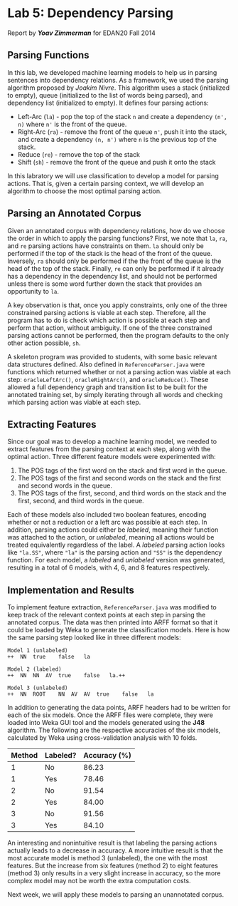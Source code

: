 Lab 5: Dependency Parsing 
======================
Report by ***Yoav Zimmerman*** for EDAN20 Fall 2014

Parsing Functions
-----------------

In this lab, we developed machine learning models to help us in parsing sentences into dependency relations. As a framework, we used the parsing algorithm proposed by _Joakim Nivre_. This algorithm uses a stack (initialized to empty), queue (initialized to the list of words being parsed), and dependency list (initialized to empty). It defines four parsing actions:

* Left-Arc (`la`) - pop the top of the stack `n` and create a dependency `(n', n)` where `n'` is the front of the queue.
* Right-Arc (`ra`) - remove the front of the queue `n'`, push it into the stack, and create a dependency `(n, n')` where `n` is the previous top of the stack.
* Reduce (`re`) - remove the top of the stack
* Shift (`sh`) - remove the front of the queue and push it onto the stack

In this labratory we will use classification to develop a model for parsing actions. That is, given a certain parsing context, we will develop an algorithm to choose the most optimal parsing action. 

Parsing an Annotated Corpus
---------------------------

Given an annotated corpus with dependency relations, how do we choose the order in which to apply the parsing functions? First, we note that `la`, `ra`, and `re` parsing actions have constraints on them. `la` should only be performed if the top of the stack is the head of the front of the queue. Inversely, `ra` should only be performed if the the front of the queue is the head of the top of the stack. Finally, `re` can only be performed if it already has a dependency in the dependency list, and should not be performed unless there is some word further down the stack that provides an opportunity to `la`. 

A key observation is that, once you apply constraints, only one of the three constrained parsing actions is viable at each step. Therefore, all the program has to do is check which action is possible at each step and perform that action, without ambiguity. If one of the three constrained parsing actions cannot be performed, then the program defaults to the only other action possible, `sh`. 

A skeleton program was provided to students, with some basic relevant data structures defined. Also defined in `ReferenceParser.java` were functions which returned whether or not a parsing action was viable at each step: `oracleLeftArc()`, `oracleRightArc()`, and `oracleReduce()`. These allowed a full dependency graph and transition list to be built for the annotated training set, by simply iterating through all words and checking which parsing action was viable at each step. 

Extracting Features
-------------------

Since our goal was to develop a machine learning model, we needed to extract features from the parsing context at each step, along with the optimal action. Three different feature models were experimented with:

1. The POS tags of the first word on the stack and first word in the queue.
2. The POS tags of the first and second words on the stack and the first and second words in the queue.
3. The POS tags of the first, second, and third words on the stack and the first, second, and third words in the queue.

Each of these models also included two boolean features, encoding whether or not a reduction or a left arc was possible at each step. In addition, parsing actions could either be _labeled_, meaning their function was attached to the action, or _unlabeled_, meaning all actions would be treated equivalently regardless of the label. A _labeled_ parsing action looks like `"la.SS"`, where `"la"` is the parsing action and `"SS"` is the dependency function. For each model, a _labeled_ and _unlabeled_ version was generated, resulting in a total of 6 models, with 4, 6, and 8 features respectively.

Implementation and Results
--------------------------

To implement feature extraction, `ReferenceParser.java` was modified to keep track of the relevant context points at each step in parsing the annotated corpus. The data was then printed into ARFF format so that it could be loaded by Weka to generate the classification models. Here is how the same parsing step looked like in three different models:

```
Model 1 (unlabeled)
++	NN	true    false	la

Model 2 (labeled)
++	NN	NN	AV	true	false	la.++

Model 3 (unlabeled)
++	NN	ROOT	NN	AV	AV	true	false	la
```

In addition to generating the data points, ARFF headers had to be written for each of the six models. Once the ARFF files were complete, they were loaded into Weka GUI tool and the models generated using the **J48** algorithm. The following are the respective accuracies of the six models, calculated by Weka using cross-validation analysis with 10 folds.

| Method | Labeled? | Accuracy (%) |
| ------ | -------- | ------------ |
| 1      | No       | 86.23        |
| 1      | Yes      | 78.46        |
| 2      | No       | 91.54        |
| 2      | Yes      | 84.00        |
| 3      | No       | 91.56        |
| 3      | Yes      | 84.10        |

An interesting and nonintuitive result is that labeling the parsing actions actually leads to a decrease in accuracy. A more intuitive result is that the most accurate model is method 3 (unlabeled), the one with the most features. But the increase from six features (method 2) to eight features (method 3) only results in a very slight increase in accuracy, so the more complex model may not be worth the extra computation costs.

Next week, we will apply these models to parsing an unannotated corpus.
